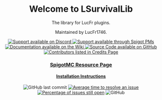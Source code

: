 <div align="center">

# Welcome to LSurvivalLib

The library for LucFr plugins.

Maintained by LucFr1746.

<a href="#">
    <img src="https://img.shields.io/badge/Chat%20%2F%20Support-on%20Discord-skyblue?style=for-the-badge&logo=discord&logoColor=white" alt="Support available on Discord">
</a>

<a href="#">
    <img src="https://img.shields.io/badge/Chat%20%2F%20Support-Spigot%20PM-skyblue?style=for-the-badge&logo=googlemessages" alt="Support available through Spigot PMs">
</a>

<br>
    <a href="https://github.com/LucFr1746/LSurvivalLib/wiki">
        <img src="https://img.shields.io/badge/Documentation-on%20Wiki-skyblue?style=for-the-badge&logo=wikipedia" alt="Documentation available on the Wiki">
    </a>
    <a href="https://github.com/LucFr1746/LSurvivalLib">
        <img src="https://img.shields.io/badge/Source%20Code-on%20GitHub-skyblue?style=for-the-badge&logo=github" alt="Source Code available on GitHub">
    </a>
<br/>

<a href="#">
    <img src="https://img.shields.io/badge/Contributors-View%20Credits-skyblue?style=for-the-badge" alt="Contributors listed in Credits Page">
</a>

### [SpigotMC Resource Page](#)
#### [Installation Instructions](#)

![GitHub last commit](https://img.shields.io/github/last-commit/lucfr1746/LLib)
[![Average time to resolve an issue](http://isitmaintained.com/badge/resolution/lucfr1746/LLib.svg)](http://isitmaintained.com/project/lucfr1746/LLib "Average time to resolve an issue")
[![Percentage of issues still open](http://isitmaintained.com/badge/open/lucfr1746/LLib.svg)](http://isitmaintained.com/project/lucfr1746/LLib "Percentage of issues still open")
![GitHub](https://img.shields.io/github/license/lucfr1746/LLib)
</div>